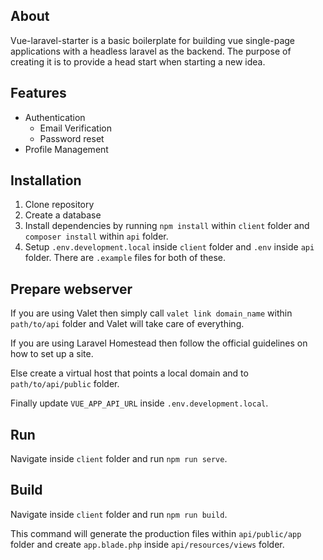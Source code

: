 ## About

Vue-laravel-starter is a basic boilerplate for building vue single-page applications with a headless laravel as the backend. The purpose of creating it is to provide a head start when starting a new idea.

## Features

- Authentication
  - Email Verification
  - Password reset
- Profile Management

## Installation

1. Clone repository
2. Create a database
3. Install dependencies by running `npm install` within `client` folder and `composer install` within `api` folder.
4. Setup `.env.development.local` inside `client` folder and `.env` inside `api` folder. There are `.example` files for both of these.

## Prepare webserver

If you are using Valet then simply call `valet link domain_name` within `path/to/api` folder and Valet will take care of everything.

If you are using Laravel Homestead then follow the official guidelines on how to set up a site.

Else create a virtual host that points a local domain and to `path/to/api/public` folder.

Finally update `VUE_APP_API_URL` inside `.env.development.local`.

## Run

Navigate inside `client` folder and run `npm run serve`.

## Build

Navigate inside `client` folder and run `npm run build`.

This command will generate the production files within `api/public/app` folder and create `app.blade.php` inside `api/resources/views` folder.